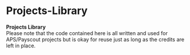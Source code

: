 # Projects-Library
<b>Projects Library</b>
<br />
Please note that the code contained here is all written and used for APS/Payscout projects but is okay for reuse just as long as the credits are left in place.
